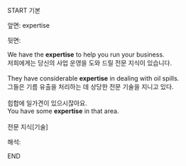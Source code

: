 START
기본

앞면:
expertise


뒷면:
<div>We have the <strong>expertise</strong> to help you run your business. </div><div>저희에게는 당신의 사업 운영을 도와 드릴 전문 지식이 있습니다.</div><div><br></div><div>They have considerable <strong>expertise</strong> in dealing with oil spills. </div><div><div>그들은 기름 유출을 처리하는 데 상당한 전문 기술을 지니고 있다.</div></div><div><br></div><div><div><div>힙합에 일가견이 있으시잖아요.</div></div><div><div>You have some <strong>expertise</strong> in that area.</div></div></div><div><br></div><div>전문 지식[기술]</div>


해석:

END